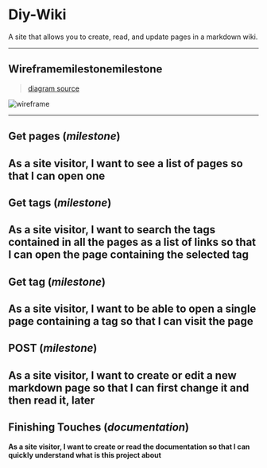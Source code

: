 # Diy-Wiki

A site that allows you to create, read, and update pages in a markdown wiki.

---

## Wireframemilestonemilestone

> [diagram source](https://excalidraw.com/#json=5697932045058048,50g_dMeek8cnpk9dH1teGg)

![wireframe](./wireframe.svg)

---
## Get pages (_milestone_)
**As a site visitor, I want to see a list of pages so that I can open one**
---
## Get tags (_milestone_)
**As a site visitor, I want to search the tags contained in all the pages as a list of links so that I can open the page containing the selected tag**
---
## Get tag (_milestone_)
**As a site visitor, I want to be able to open a single page containing a tag so that I can visit the page**
---
## POST (_milestone_)
**As a site visitor, I want to create or edit a new markdown page so that I can first change it and then read it, later**
---

## Finishing Touches (_documentation_)
**As a site visitor, I want to create or read the documentation so that I can quickly understand what is this project about**
